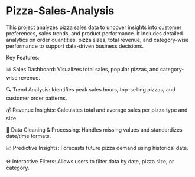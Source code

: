 # Pizza-Sales-Analysis
This project analyzes pizza sales data to uncover insights into customer preferences, sales trends, and product performance. It includes detailed analytics on order quantities, pizza sizes, total revenue, and category-wise performance to support data-driven business decisions.

Key Features:

📊 Sales Dashboard: Visualizes total sales, popular pizzas, and category-wise revenue.

🔍 Trend Analysis: Identifies peak sales hours, top-selling pizzas, and customer order patterns.

💰 Revenue Insights: Calculates total and average sales per pizza type and size.

🧾 Data Cleaning & Processing: Handles missing values and standardizes date/time formats.

📈 Predictive Insights: Forecasts future pizza demand using historical data.

⚙️ Interactive Filters: Allows users to filter data by date, pizza size, or category.
